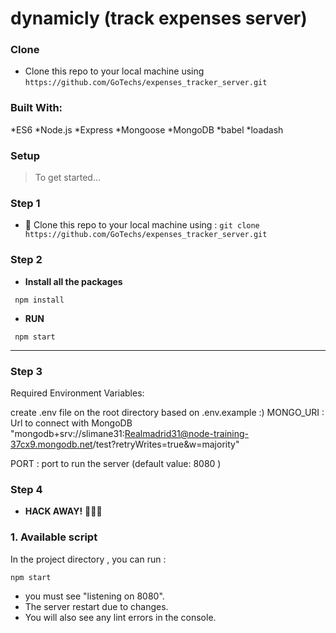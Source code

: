 
# dynamicly (track expenses server)

### Clone

- Clone this repo to your local machine using `https://github.com/GoTechs/expenses_tracker_server.git`

### Built With:
*ES6
*Node.js
*Express
*Mongoose
*MongoDB
*babel
*loadash

### Setup

> To get started...

### Step 1

- 👯 Clone this repo to your local machine using : ```git clone https://github.com/GoTechs/expenses_tracker_server.git```

### Step 2

- **Install all the packages** 
```
 npm install
 ```
- **RUN** 
```
 npm start
 ```
---
### Step 3
Required Environment Variables:

create .env file on the root directory based on .env.example :)
MONGO_URI : Url to connect with MongoDB "mongodb+srv://slimane31:Realmadrid31@node-training-37cx9.mongodb.net/test?retryWrites=true&w=majority"

PORT : port to run the server (default value: 8080 )

### Step 4

- **HACK AWAY!** 🔨🔨🔨



### 1. Available script 

 In the project directory , you can run :
 ```
 npm start 
 ```
 * you must see "listening on 8080".
 * The server restart due to changes.
 * You will also see any lint errors in the console.
 

 